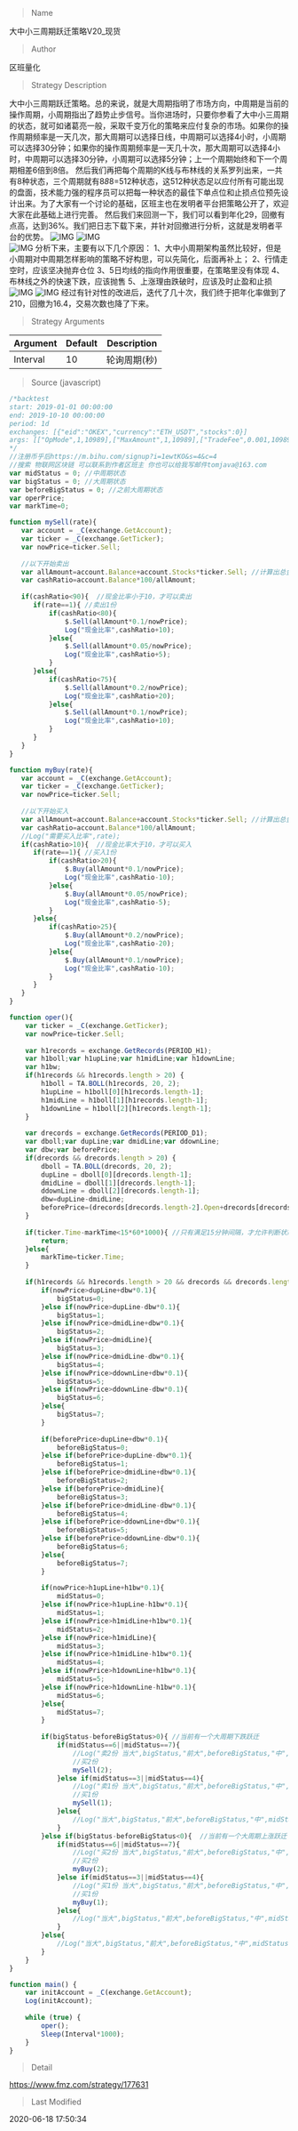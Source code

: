 
> Name

大中小三周期跃迁策略V20_现货

> Author

区班量化

> Strategy Description

大中小三周期跃迁策略。总的来说，就是大周期指明了市场方向，中周期是当前的操作周期，小周期指出了趋势止步信号。当你进场时，只要你参看了大中小三周期的状态，就可如诸葛亮一般，采取千变万化的策略来应付复杂的市场。如果你的操作周期频率是一天几次，那大周期可以选择日线，中周期可以选择4小时，小周期可以选择30分钟；如果你的操作周期频率是一天几十次，那大周期可以选择4小时，中周期可以选择30分钟，小周期可以选择5分钟；上一个周期始终和下一个周期相差6倍到8倍。
然后我们再把每个周期的K线与布林线的关系罗列出来，一共有8种状态，三个周期就有8*8*8=512种状态，这512种状态足以应付所有可能出现的盘面，技术能力强的程序员可以把每一种状态的最佳下单点位和止损点位预先设计出来。为了大家有一个讨论的基础，区班主也在发明者平台把策略公开了，欢迎大家在此基础上进行完善。
然后我们来回测一下，我们可以看到年化29，回撤有点高，达到36%。我们把日志下载下来，并针对回撤进行分析，这就是发明者平台的优势。
 ![IMG](https://www.fmz.com/upload/asset/13120536c7fe04832dbcb.png) 
  ![IMG](https://www.fmz.com/upload/asset/131192810d7ecb2b1d1ef.png)  
  ![IMG](https://www.fmz.com/upload/asset/130ed64aa7da2ceabc187.png) 
分析下来，主要有以下几个原因：
1、大中小周期架构虽然比较好，但是小周期对中周期怎样影响的策略不好构思，可以先简化，后面再补上；
2、行情走空时，应该坚决抛弃仓位
3、5日均线的指向作用很重要，在策略里没有体现
4、布林线之外的快速下跌，应该抛售
5、上涨理由跌破时，应该及时止盈和止损
 ![IMG](https://www.fmz.com/upload/asset/1310b2148822a81917ce8.png)  ![IMG](https://www.fmz.com/upload/asset/13173d3b37858cf619f9e.png) 
经过有针对性的改进后，迭代了几十次，我们终于把年化率做到了210，回撤为16.4，交易次数也降了下来。

> Strategy Arguments



|Argument|Default|Description|
|----|----|----|
|Interval|10|轮询周期(秒)|


> Source (javascript)

``` javascript
/*backtest
start: 2019-01-01 00:00:00
end: 2019-10-10 00:00:00
period: 1d
exchanges: [{"eid":"OKEX","currency":"ETH_USDT","stocks":0}]
args: [["OpMode",1,10989],["MaxAmount",1,10989],["TradeFee",0.001,10989]]
*/
//注册币乎后https://m.bihu.com/signup?i=1ewtKO&s=4&c=4
//搜索 物联网区块链 可以联系到作者区班主 你也可以给我写邮件tomjava@163.com
var midStatus = 0; //中周期状态
var bigStatus = 0; //大周期状态
var beforeBigStatus = 0; //之前大周期状态
var operPrice;
var markTime=0;

function mySell(rate){
   var account = _C(exchange.GetAccount);
   var ticker = _C(exchange.GetTicker);
   var nowPrice=ticker.Sell;
     
   //以下开始卖出
   var allAmount=account.Balance+account.Stocks*ticker.Sell; //计算出总金额
   var cashRatio=account.Balance*100/allAmount;
   
   if(cashRatio<90){  //现金比率小于10，才可以卖出
      if(rate==1){ //卖出1份
          if(cashRatio<80){
              $.Sell(allAmount*0.1/nowPrice);
              Log("现金比率",cashRatio+10);
          }else{
              $.Sell(allAmount*0.05/nowPrice);
              Log("现金比率",cashRatio+5);
          }
      }else{
          if(cashRatio<75){
              $.Sell(allAmount*0.2/nowPrice);
              Log("现金比率",cashRatio+20);
          }else{
              $.Sell(allAmount*0.1/nowPrice);
              Log("现金比率",cashRatio+10);
          }
      }
   }
}

function myBuy(rate){
   var account = _C(exchange.GetAccount);
   var ticker = _C(exchange.GetTicker);
   var nowPrice=ticker.Sell;
     
   //以下开始买入
   var allAmount=account.Balance+account.Stocks*ticker.Sell; //计算出总金额
   var cashRatio=account.Balance*100/allAmount;
   //Log("需要买入比率",rate);
   if(cashRatio>10){  //现金比率大于10，才可以买入
      if(rate==1){ //买入1份
          if(cashRatio>20){
              $.Buy(allAmount*0.1/nowPrice);
              Log("现金比率",cashRatio-10);
          }else{
              $.Buy(allAmount*0.05/nowPrice);
              Log("现金比率",cashRatio-5);
          }
      }else{
          if(cashRatio>25){
              $.Buy(allAmount*0.2/nowPrice);
              Log("现金比率",cashRatio-20);
          }else{
              $.Buy(allAmount*0.1/nowPrice);
              Log("现金比率",cashRatio-10);
          }
      }
   }
}

function oper(){
    var ticker = _C(exchange.GetTicker);
    var nowPrice=ticker.Sell;
   
    var h1records = exchange.GetRecords(PERIOD_H1);
    var h1boll;var h1upLine;var h1midLine;var h1downLine;
    var h1bw;
    if(h1records && h1records.length > 20) {
        h1boll = TA.BOLL(h1records, 20, 2);
        h1upLine = h1boll[0][h1records.length-1];
        h1midLine = h1boll[1][h1records.length-1];
        h1downLine = h1boll[2][h1records.length-1];
    }
    
    var drecords = exchange.GetRecords(PERIOD_D1);
    var dboll;var dupLine;var dmidLine;var ddownLine;
    var dbw;var beforePrice;
    if(drecords && drecords.length > 20) {
        dboll = TA.BOLL(drecords, 20, 2);
        dupLine = dboll[0][drecords.length-1];
        dmidLine = dboll[1][drecords.length-1];
        ddownLine = dboll[2][drecords.length-1];
        dbw=dupLine-dmidLine;
        beforePrice=(drecords[drecords.length-2].Open+drecords[drecords.length-2].Close)/2;
    }
    
    if(ticker.Time-markTime<15*60*1000){ //只有满足15分钟间隔，才允许判断状态
        return;
    }else{
        markTime=ticker.Time;
    }
    
    if(h1records && h1records.length > 20 && drecords && drecords.length > 20) {
        if(nowPrice>dupLine+dbw*0.1){
            bigStatus=0;
        }else if(nowPrice>dupLine-dbw*0.1){
            bigStatus=1;
        }else if(nowPrice>dmidLine+dbw*0.1){
            bigStatus=2;
        }else if(nowPrice>dmidLine){
            bigStatus=3;
        }else if(nowPrice>dmidLine-dbw*0.1){
            bigStatus=4;
        }else if(nowPrice>ddownLine+dbw*0.1){
            bigStatus=5;
        }else if(nowPrice>ddownLine-dbw*0.1){
            bigStatus=6;
        }else{
            bigStatus=7;
        }
        
        if(beforePrice>dupLine+dbw*0.1){
            beforeBigStatus=0;
        }else if(beforePrice>dupLine-dbw*0.1){
            beforeBigStatus=1;
        }else if(beforePrice>dmidLine+dbw*0.1){
            beforeBigStatus=2;
        }else if(beforePrice>dmidLine){
            beforeBigStatus=3;
        }else if(beforePrice>dmidLine-dbw*0.1){
            beforeBigStatus=4;
        }else if(beforePrice>ddownLine+dbw*0.1){
            beforeBigStatus=5;
        }else if(beforePrice>ddownLine-dbw*0.1){
            beforeBigStatus=6;
        }else{
            beforeBigStatus=7;
        }
        
        if(nowPrice>h1upLine+h1bw*0.1){
            midStatus=0;
        }else if(nowPrice>h1upLine-h1bw*0.1){
            midStatus=1;
        }else if(nowPrice>h1midLine+h1bw*0.1){
            midStatus=2;
        }else if(nowPrice>h1midLine){
            midStatus=3;
        }else if(nowPrice>h1midLine-h1bw*0.1){
            midStatus=4;
        }else if(nowPrice>h1downLine+h1bw*0.1){
            midStatus=5;
        }else if(nowPrice>h1downLine-h1bw*0.1){
            midStatus=6;
        }else{
            midStatus=7;
        }
        
        if(bigStatus-beforeBigStatus>0){ //当前有一个大周期下跌跃迁
            if(midStatus==6||midStatus==7){
                //Log("卖2份 当大",bigStatus,"前大",beforeBigStatus,"中",midStatus);
                //买2份
                mySell(2);
            }else if(midStatus==3||midStatus==4){
                //Log("卖1份 当大",bigStatus,"前大",beforeBigStatus,"中",midStatus);
                //买1份
                mySell(1);
            }else{
                //Log("当大",bigStatus,"前大",beforeBigStatus,"中",midStatus);
            }
        }else if(bigStatus-beforeBigStatus<0){  //当前有一个大周期上涨跃迁
            if(midStatus==6||midStatus==7){
                //Log("买2份 当大",bigStatus,"前大",beforeBigStatus,"中",midStatus);
                //买2份
                myBuy(2);
            }else if(midStatus==3||midStatus==4){
                //Log("买1份 当大",bigStatus,"前大",beforeBigStatus,"中",midStatus);
                //买1份
                myBuy(1);
            }else{
                //Log("当大",bigStatus,"前大",beforeBigStatus,"中",midStatus);
            }
        }else{
            //Log("当大",bigStatus,"前大",beforeBigStatus,"中",midStatus," dup",dupLine," 长度",dboll[0].length);
        }
    }
}

function main() {
    var initAccount = _C(exchange.GetAccount);
    Log(initAccount);
  
    while (true) {
        oper();
        Sleep(Interval*1000);
    }
}
```

> Detail

https://www.fmz.com/strategy/177631

> Last Modified

2020-06-18 17:50:34
